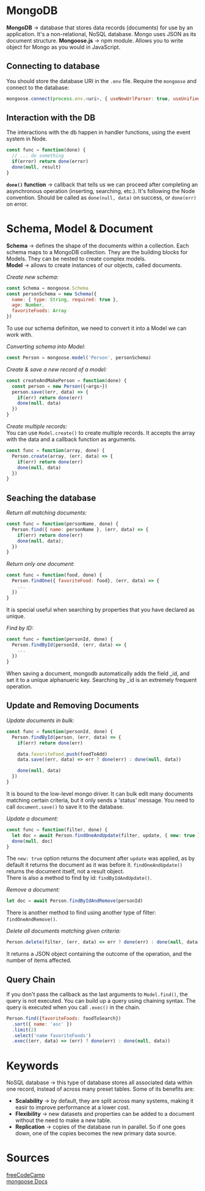 # MongoDB
__MongoDB__ → database that stores data records (documents) for use by an application. It's a non-relational, NoSQL database. Mongo uses JSON as its document structure.
__Mongoose.js__ → npm module. Allows you to write object for Mongo as you would in JavaScript.

## Connecting to database
You should store the database URI in the `.env` file. Require the `mongoose` and connect to the database:
```javascript
mongoose.connect(process.env.<uri>, { useNewUrlParser: true, useUnifiedTopology: true });
```

## Interaction with the DB
The interactions with the db happen in handler functions, using the event system in Node.
```javascript
const func = function(done) {
  // ... do something
  if(error) return done(error)
  done(null, result)
}
```

__`done()` function__ → callback that tells us we can proceed after completing an asynchronous operation (inserting, searching, etc.). It's following the Node convention. Should be called as `done(null, data)` on success, or `done(err)` on error.

# Schema, Model & Document
__Schema__ → defines the shape of the documents within a collection. Each schema maps to a MongoDB collection. They are the building blocks for Models. They can be nested to create complex models.\
__Model__ → allows to create instances of our objects, called documents.

_Create new schema:_
```javascript
const Schema = mongoose.Schema
const personSchema = new Schema({
  name: { type: String, required: true },
  age: Number,
  favoriteFoods: Array
})
```

To use our schema definiton, we need to convert it into a Model we can work with.

_Converting schema into Model:_
```javascript
const Person = mongoose.model('Person', personSchema)
```

_Create & save a new record of a model:_
```javascript
const createAndMakePerson = function(done) {
  const person = new Person({<args>})
  person.save((err, data) => {
    if(err) return done(err)
    done(null, data)
  })
}
```

_Create multiple records:_\
You can use `Model.create()` to create multiple records. It accepts the array with the data and a callback function as arguments.
```javascript
const func = function(array, done) {
  Person.create(array, (err, data) => {
    if(err) return done(err)
    done(null, data)
  })
}
```

## Seaching the database
_Return all matching documents:_
```javascript
const func = function(personName, done) {
  Person.find({ name: personName }, (err, data) => {
    if(err) return done(err)
    done(null, data);
  })
}
```

_Return only one document:_
```javascript
const func = function(food, done) {
  Person.findOne({ favoriteFood: food}, (err, data) => {
    ...
  })
}
```
It is special useful when searching by properties that you have declared as unique.

_Find by ID:_
```javascript
const func = function(personId, done) {
  Person.findById(personId, (err, data) => {
    ...
  })
}
```
When saving a document, mongodb automatically adds the field _id, and set it to a unique alphanueric key. Searching by _id is an extremely frequent operation.

## Update and Removing Documents
_Update documents in bulk:_
```javascript
const func = function(personId, done) {
  Person.findById(person, (err, data) => {
    if(err) return done(err)

    data.favoriteFood.push(foodToAdd)
    data.save((err, data) => err ? done(err) : done(null, data))

    done(null, data)
  })
}
```
It is bound to the low-level mongo driver. It can bulk edit many documents matching certain criteria, but it only sends a 'status' message. You need to call `document.save()` to save it to the database.

_Update a document:_
```javascript
const func = function(filter, done) {
  let doc = await Person.findOneAndUpdate(filter, update, { new: true })
  done(null, doc)
}
```
The `new: true` option returns the document after `update` was applied, as by default it returns the document as it was before it. `findOneAndUpdate()` returns the document itself, not a result object.\
There is also a method to find by id: `findByIdAndUpdate()`.

_Remove a document:_
```javascript
let doc = await Person.findByIdAndRemove(personId)
```
There is another method to find using another type of filter: `findOneAndRemove()`.

_Delete all documents matching given criteria:_
```javascript
Person.delete(filter, (err, data) => err ? done(err) : done(null, data))
```
It returns a JSON object containing the outcome of the operation, and the number of items affected.

## Query Chain
If you don't pass the callback as the last arguments to `Model.find()`, the query is not executed. You can build up a query using chaining syntax. The query is executed when you call `.exec()` in the chain.
```javascript
Person.find({favoriteFoods: foodToSearch})
  .sort({ name: 'asc' })
  .limit(2)
  .select('name favoriteFoods')
  .exec((err, data) => (err) ? done(err) : done(null, data))
```


# Keywords
NoSQL database → this type of database stores all associated data within one record, instead of across many preset tables. Some of its benefits are:
- __Scalability__ → by default, they are split across many systems, making it easir to improve performance at a lower cost.
- __Flexibility__ → new datasets and properties can be added to a document without the need to make a new table.
- __Replication__ → copies of the database run in parallel. So if one goes down, one of the copies becomes the new primary data source.

# Sources
[freeCodeCamp](https://freecodecamp.org)\
[mongoose Docs](https://mongoosejs.com/docs)